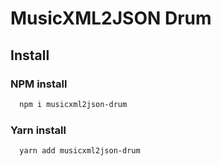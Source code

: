 # MusicXML2JSON Drum

## Install

### NPM install

  ```bash
    npm i musicxml2json-drum
  ```

### Yarn install

  ```bash
    yarn add musicxml2json-drum
  ```
